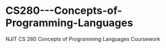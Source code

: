 # CS280---Concepts-of-Programming-Languages
NJIT CS 280 Concepts of Programming Languages Coursework
